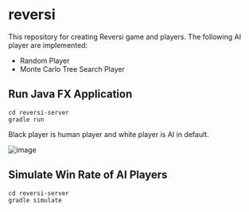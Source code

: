 # reversi

This repository for creating Reversi game and players.
The following AI player are implemented:
- Random Player
- Monte Carlo Tree Search Player

## Run Java FX Application

```
cd reversi-server
gradle run
```

Black player is human player and white player is AI in default.

![image](https://user-images.githubusercontent.com/6317652/34664786-d585a6d4-f4a0-11e7-87ac-534b0cd72c78.png)


## Simulate Win Rate of AI Players

```
cd reversi-server
gradle simulate
```
